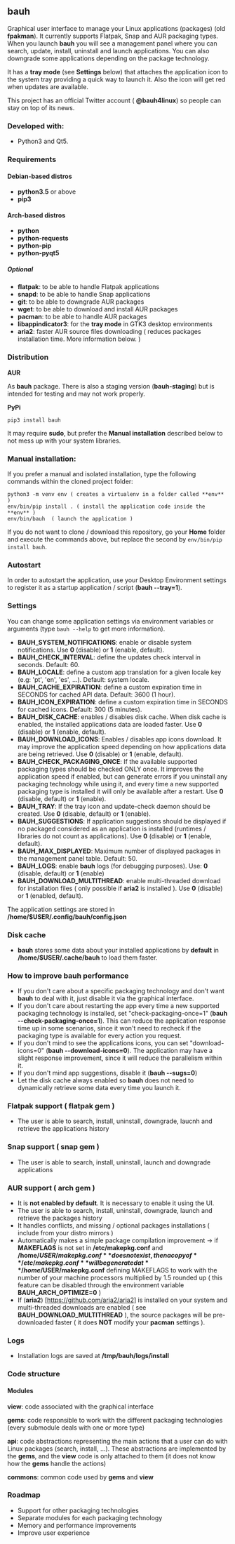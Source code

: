 ## bauh

Graphical user interface to manage your Linux applications (packages) (old **fpakman**). It currently supports Flatpak, Snap and AUR packaging types. When you launch **bauh** you will see
a management panel where you can search, update, install, uninstall and launch applications. You can also downgrade some applications depending on the package technology.

It has a **tray mode** (see **Settings** below) that attaches the application icon to the system tray providing a quick way to launch it. Also the icon will get red when updates are available.

This project has an official Twitter account ( **@bauh4linux**) so people can stay on top of its news.

### Developed with:
- Python3 and Qt5.

### Requirements

#### Debian-based distros
- **python3.5** or above
- **pip3**

#### Arch-based distros
- **python**
- **python-requests**
- **python-pip**
- **python-pyqt5**

##### Optional
- **flatpak**: to be able to handle Flatpak applications
- **snapd**: to be able to handle Snap applications
- **git**: to be able to downgrade AUR packages
- **wget**: to be able to download and install AUR packages
- **pacman**: to be able to handle AUR packages
- **libappindicator3**: for the **tray mode** in GTK3 desktop environments
- **aria2**: faster AUR source files downloading ( reduces packages installation time. More information below. )


### Distribution

**AUR**

As **bauh** package. There is also a staging version (**bauh-staging**) but is intended for testing and may not work properly.

**PyPi**

```pip3 install bauh ```

It may require **sudo**, but prefer the **Manual installation** described below to not mess up with your system libraries.


### Manual installation:
If you prefer a manual and isolated installation, type the following commands within the cloned project folder:

```
python3 -m venv env ( creates a virtualenv in a folder called **env** )
env/bin/pip install . ( install the application code inside the **env** )
env/bin/bauh  ( launch the application )
```

If you do not want to clone / download this repository, go your **Home** folder and execute the commands above, but replace the second by ```env/bin/pip install bauh```.


### Autostart
In order to autostart the application, use your Desktop Environment settings to register it as a startup application / script (**bauh --tray=1**).


### Settings
You can change some application settings via environment variables or arguments (type ```bauh --help``` to get more information).
- **BAUH_SYSTEM_NOTIFICATIONS**: enable or disable system notifications. Use **0** (disable) or **1** (enable, default).
- **BAUH_CHECK_INTERVAL**: define the updates check interval in seconds. Default: 60.
- **BAUH_LOCALE**: define a custom app translation for a given locale key (e.g: 'pt', 'en', 'es', ...). Default: system locale.
- **BAUH_CACHE_EXPIRATION**: define a custom expiration time in SECONDS for cached API data. Default: 3600 (1 hour).
- **BAUH_ICON_EXPIRATION**: define a custom expiration time in SECONDS for cached icons. Default: 300 (5 minutes).
- **BAUH_DISK_CACHE**: enables / disables disk cache. When disk cache is enabled, the installed applications data are loaded faster. Use **0** (disable) or **1** (enable, default).
- **BAUH_DOWNLOAD_ICONS**: Enables / disables app icons download. It may improve the application speed depending on how applications data are being retrieved. Use **0** (disable) or **1** (enable, default).
- **BAUH_CHECK_PACKAGING_ONCE**: If the available supported packaging types should be checked ONLY once. It improves the application speed if enabled, but can generate errors if you uninstall any packaging technology while using it, and every time a new supported packaging type is installed it will only be available after a restart. Use **0** (disable, default) or **1** (enable).
- **BAUH_TRAY**: If the tray icon and update-check daemon should be created. Use **0** (disable, default) or **1** (enable).
- **BAUH_SUGGESTIONS**: If application suggestions should be displayed if no packaged considered as an application is installed (runtimes / libraries do not count as applications). Use **0** (disable) or **1** (enable, default).
- **BAUH_MAX_DISPLAYED**: Maximum number of displayed packages in the management panel table. Default: 50.
- **BAUH_LOGS**: enable **bauh** logs (for debugging purposes). Use: **0** (disable, default) or **1** (enable)
- **BAUH_DOWNLOAD_MULTITHREAD**: enable multi-threaded download for installation files ( only possible if **aria2** is installed ). Use **0** (disable) or **1** (enabled, default).

The application settings are stored in **/home/$USER/.config/bauh/config.json**


### Disk cache
- **bauh** stores some data about your installed applications by **default** in **/home/$USER/.cache/bauh** to load them faster.

### How to improve **bauh** performance
- If you don't care about a specific packaging technology and don't want **bauh** to deal with it, just disable it via the graphical interface.
- If you don't care about restarting the app every time a new supported packaging technology is installed, set "check-packaging-once=1" (**bauh --check-packaging-once=1**). This can reduce the application response time up in some scenarios, since it won't need to recheck if the packaging type is available for every action you request.
- If you don't mind to see the applications icons, you can set "download-icons=0" (**bauh --download-icons=0**). The application may have a slight response improvement, since it will reduce the parallelism within it.
- If you don't mind app suggestions, disable it (**bauh --sugs=0**)
- Let the disk cache always enabled so **bauh** does not need to dynamically retrieve some data every time you launch it.

### Flatpak support ( flatpak gem )
- The user is able to search, install, uninstall, downgrade, laucnh and retrieve the applications history

### Snap support ( snap gem )
- The user is able to search, install, uninstall, launch and downgrade applications

### AUR support ( arch gem )
- It is **not enabled by default**. It is necessary to enable it using the UI.
- The user is able to search, install, uninstall, downgrade, launch and retrieve the packages history
- It handles conflicts, and missing / optional packages installations ( include from your distro mirrors )
- Automatically makes a simple package compilation improvement -> if **MAKEFLAGS** is not set in **/etc/makepkg.conf** and **/home/$USER/makepkg.conf** does not exist,
then a copy of **/etc/makepkg.conf** will be generated at **/home/$USER/makepkg.conf** defining MAKEFLAGS to work with
the number of your machine processors multiplied by 1.5 rounded up ( this feature can be disabled through the environment variable **BAUH_ARCH_OPTIMIZE=0** )
- If (**aria2**) [https://github.com/aria2/aria2] is installed on your system and multi-threaded downloads are enabled ( see **BAUH_DOWNLOAD_MULTITHREAD** ), the source packages
will be pre-downloaded faster ( it does **NOT** modify your **pacman** settings ).


### Logs
- Installation logs are saved at **/tmp/bauh/logs/install**

### Code structure
#### Modules

**view**: code associated with the graphical interface

**gems**: code responsible to work with the different packaging technologies (every submodule deals with one or more type)

**api**: code abstractions representing the main actions that a user can do with Linux packages (search, install, ...). These abstractions are implemented by the **gems**, and
the **view** code is only attached to them (it does not know how the **gems** handle the actions)

**commons**: common code used by **gems** and **view**

### Roadmap
- Support for other packaging technologies
- Separate modules for each packaging technology
- Memory and performance improvements
- Improve user experience
